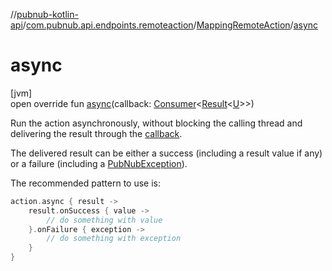 //[pubnub-kotlin-api](../../../index.md)/[com.pubnub.api.endpoints.remoteaction](../index.md)/[MappingRemoteAction](index.md)/[async](async.md)

# async

[jvm]\
open override fun [async](async.md)(callback: [Consumer](https://docs.oracle.com/javase/8/docs/api/java/util/function/Consumer.html)&lt;[Result](../../com.pubnub.api.v2.callbacks/-result/index.md)&lt;[U](index.md)&gt;&gt;)

Run the action asynchronously, without blocking the calling thread and delivering the result through the [callback](async.md).

The delivered result can be either a success (including a result value if any) or a failure (including a [PubNubException](../../com.pubnub.api/-pub-nub-exception/index.md)).

The recommended pattern to use is:

```kotlin
action.async { result ->
    result.onSuccess { value ->
        // do something with value
    }.onFailure { exception ->
        // do something with exception
    }
}
```
